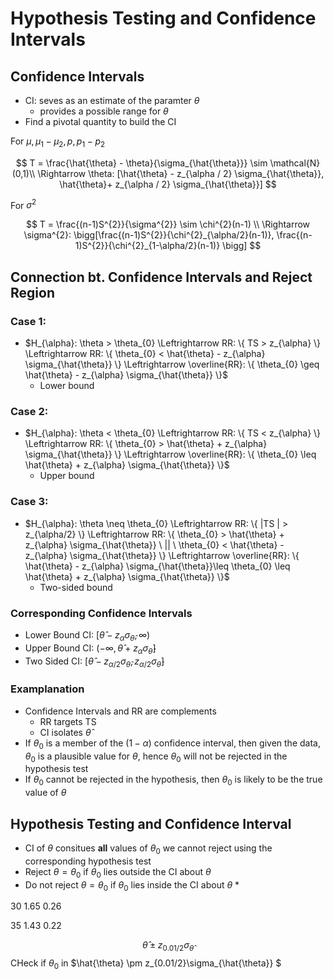 # Hypothesis Testing and Confidence Intervals

## Confidence Intervals
* CI: seves as an estimate of the paramter $\theta$
    * provides a possible range for $\theta$
* Find a pivotal quantity to build the CI

For $\mu, \mu_{1}- \mu_{2}, p, p_{1}-p_{2}$

$$
T = \frac{\hat{\theta} - \theta}{\sigma_{\hat{\theta}}} \sim \mathcal{N}(0,1)\\
\Rightarrow  \theta: [\hat{\theta} - z_{\alpha / 2} \sigma_{\hat{\theta}}, \hat{\theta}+ z_{\alpha / 2} \sigma_{\hat{\theta}}]
$$


For $\sigma^{2}$

$$
T = \frac{(n-1)S^{2}}{\sigma^{2}} \sim \chi^{2}(n-1) \\
\Rightarrow \sigma^{2}: \bigg[\frac{(n-1)S^{2}}{\chi^{2}_{\alpha/2}(n-1)}, \frac{(n-1)S^{2}}{\chi^{2}_{1-\alpha/2}(n-1)}  \bigg]
$$


## Connection bt. Confidence Intervals and Reject Region

### Case 1:
* $H_{\alpha}: \theta > \theta_{0} \Leftrightarrow RR: \{ TS > z_{\alpha} \} \Leftrightarrow RR: \{ \theta_{0} < \hat{\theta} - z_{\alpha} \sigma_{\hat{\theta}} \} \Leftrightarrow \overline{RR}: \{ \theta_{0} \geq \hat{\theta} - z_{\alpha} \sigma_{\hat{\theta}} \}$
    * Lower bound
### Case 2:
* $H_{\alpha}: \theta < \theta_{0} \Leftrightarrow RR: \{ TS < z_{\alpha} \} \Leftrightarrow RR: \{ \theta_{0} > \hat{\theta} + z_{\alpha} \sigma_{\hat{\theta}} \} \Leftrightarrow \overline{RR}: \{ \theta_{0} \leq \hat{\theta} + z_{\alpha} \sigma_{\hat{\theta}} \}$
    * Upper bound
### Case 3:
* $H_{\alpha}: \theta \neq \theta_{0} \Leftrightarrow RR: \{ |TS | > z_{\alpha/2} \} \Leftrightarrow RR: \{ \theta_{0} > \hat{\theta} + z_{\alpha} \sigma_{\hat{\theta}}  \ || \ \theta_{0} < \hat{\theta} - z_{\alpha} \sigma_{\hat{\theta}} \} \Leftrightarrow \overline{RR}: \{  \hat{\theta} - z_{\alpha} \sigma_{\hat{\theta}}\leq \theta_{0} \leq \hat{\theta} + z_{\alpha} \sigma_{\hat{\theta}} \}$
    * Two-sided bound

### Corresponding Confidence Intervals

* Lower Bound CI: $[\hat{\theta} - z_{\alpha} \sigma_{\hat{\theta}}, \infty )$
* Upper Bound CI: $(-\infty, \hat{\theta} + z_{\alpha} \sigma_{\hat{\theta}} ]$
* Two Sided CI: $[\hat{\theta} - z_{\alpha/2} \sigma_{\hat{\theta}},z_{\alpha/2} \sigma_{\hat{\theta}} ]$ 

### Examplanation
* Confidence Intervals and RR are complements
    * RR targets TS
    * CI isolates $\hat{\theta}$
* If $\theta_{0}$ is a member of the $(1- \alpha)$ confidence interval, then given the data, 
$\theta_{0}$ is a plausible value for $\theta$, hence $\theta_{0}$ will not be rejected in the hypothesis test
* If $\theta_{0}$ cannot be rejected in the hypothesis, then $\theta_{0}$ is likely to be the true value of $\theta$

## Hypothesis Testing and Confidence Interval
* CI of $\theta$ consitues **all** values of $\theta_{0}$ we cannot reject using the corresponding hypothesis test
* Reject $\theta = \theta_{0}$ if $\theta_{0}$ lies outside the CI about $\theta$
* Do not reject $\theta = \theta_{0}$ if $\theta_{0}$ lies inside the CI about $\theta$
    * 

30
1.65
0.26

35
1.43
0.22

$$ \hat{\theta} \pm z_{0.01/2}\sigma_{\hat{\theta}} $$
CHeck if $\theta_{0}$ in $\hat{\theta} \pm z_{0.01/2}\sigma_{\hat{\theta}} $



